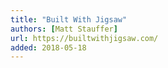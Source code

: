```yaml
---
title: "Built With Jigsaw"
authors: [Matt Stauffer]
url: https://builtwithjigsaw.com/
added: 2018-05-18
---
```

